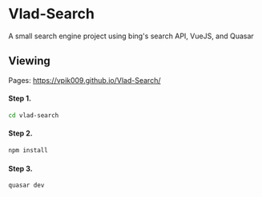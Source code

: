 # Vlad-Search
A small search engine project using bing's search API, VueJS, and Quasar

## Viewing
Pages: https://vpik009.github.io/Vlad-Search/


#### Step 1. 
```bash
cd vlad-search
```
#### Step 2. 
```bash
npm install
```
#### Step 3. 
```bash
quasar dev
```
